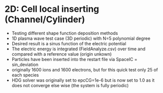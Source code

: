 # 2D: Cell local inserting (Channel/Cylinder)
- Testing different shape function deposition methods
- 1D plasma wave test case (3D periodic) with N=5 polynomial degree
- Desired result is a sinus function of the electric potential
- The electric energy is integrated (FieldAnalyze.csv) over time and compared with a reference value (origin unkown)
- Particles have been inserted into the restart file via SpaceIC = sin_deviation
- originally 1600 ions and 1600 electrons, but for this quick test only 25 of each species
- HDG solver was originally set to epcCG=1e-6 but is now set to 1.0 as it does not converge else wise (the system is fully periodic)
